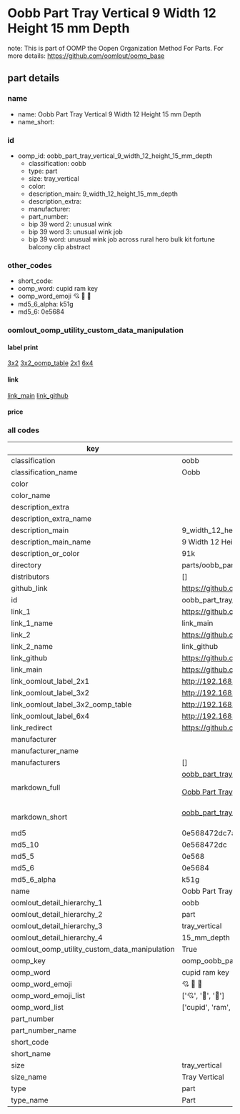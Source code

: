 # Oobb Part Tray Vertical 9 Width 12 Height 15 mm Depth  

note: This is part of OOMP the Oopen Organization Method For Parts. For more details: https://github.com/oomlout/oomp_base

##  part details
  







### name
* name: Oobb Part Tray Vertical 9 Width 12 Height 15 mm Depth
* name_short: 
### id
* oomp_id: oobb_part_tray_vertical_9_width_12_height_15_mm_depth
  * classification: oobb
  * type: part
  * size: tray_vertical
  * color: 
  * description_main: 9_width_12_height_15_mm_depth
  * description_extra: 
  * manufacturer: 
  * part_number: 
  * bip 39 word 2: unusual wink
  * bip 39 word 3: unusual wink job
  * bip 39 word: unusual wink job across rural hero bulk kit fortune balcony clip abstract

### other_codes
* short_code: 
* oomp_word: cupid ram key
* oomp_word_emoji :cupid: :ram: :key:
* md5_6_alpha: k51g
* md5_6: 0e5684






### oomlout_oomp_utility_custom_data_manipulation
#### label print
[3x2](http://192.168.1.245:1112/?label=oomp%20k51g)
[3x2_oomp_table](http://192.168.1.108:1112/?label=oomp%20k51g)
[2x1](http://192.168.1.242:1112/?label=oomp%20k51g)
[6x4](http://192.168.1.55:1112/?label=oomp%20k51g)    

#### link

[link_main](https://github.com/oomlout/oomlout_oomp_version_1_messy/tree/main/parts/oobb_part_tray_vertical_9_width_12_height_15_mm_depth) [link_github](https://github.com/oomlout/oomlout_oomp_version_1_messy/tree/main/parts/oobb_part_tray_vertical_9_width_12_height_15_mm_depth)                             

#### price







### all codes 
| key | value |  
| --- | --- |  
| classification | oobb |  
| classification_name | Oobb |  
| color |  |  
| color_name |  |  
| description_extra |  |  
| description_extra_name |  |  
| description_main | 9_width_12_height_15_mm_depth |  
| description_main_name | 9 Width 12 Height 15 mm Depth |  
| description_or_color | 91k |  
| directory | parts/oobb_part_tray_vertical_9_width_12_height_15_mm_depth |  
| distributors | [] |  
| github_link | https://github.com/oomlout/oomlout_oomp_part_src/tree/main/parts/oobb_part_tray_vertical_9_width_12_height_15_mm_depth |  
| id | oobb_part_tray_vertical_9_width_12_height_15_mm_depth |  
| link_1 | https://github.com/oomlout/oomlout_oomp_version_1_messy/tree/main/parts/oobb_part_tray_vertical_9_width_12_height_15_mm_depth |  
| link_1_name | link_main |  
| link_2 | https://github.com/oomlout/oomlout_oomp_version_1_messy/tree/main/parts/oobb_part_tray_vertical_9_width_12_height_15_mm_depth |  
| link_2_name | link_github |  
| link_github | https://github.com/oomlout/oomlout_oomp_version_1_messy/tree/main/parts/oobb_part_tray_vertical_9_width_12_height_15_mm_depth |  
| link_main | https://github.com/oomlout/oomlout_oomp_version_1_messy/tree/main/parts/oobb_part_tray_vertical_9_width_12_height_15_mm_depth |  
| link_oomlout_label_2x1 | http://192.168.1.242:1112/?label=oomp%20k51g |  
| link_oomlout_label_3x2 | http://192.168.1.245:1112/?label=oomp%20k51g |  
| link_oomlout_label_3x2_oomp_table | http://192.168.1.108:1112/?label=oomp%20k51g |  
| link_oomlout_label_6x4 | http://192.168.1.55:1112/?label=oomp%20k51g |  
| link_redirect | https://github.com/oomlout/oomlout_oomp_version_1_messy/tree/main/parts/oobb_part_tray_vertical_9_width_12_height_15_mm_depth |  
| manufacturer |  |  
| manufacturer_name |  |  
| manufacturers | [] |  
| markdown_full | [oobb_part_tray_vertical_9_width_12_height_15_mm_depth](none)<br>[](none)<br>[Oobb Part Tray Vertical 9 Width 12 Height 15 Mm Depth](none)<br><br> |  
| markdown_short | [oobb_part_tray_vertical_9_width_12_height_15_mm_depth](none)<br><br> |  
| md5 | 0e568472dc7ae3c1ad5ec024f03ef772 |  
| md5_10 | 0e568472dc |  
| md5_5 | 0e568 |  
| md5_6 | 0e5684 |  
| md5_6_alpha | k51g |  
| name | Oobb Part Tray Vertical 9 Width 12 Height 15 mm Depth |  
| oomlout_detail_hierarchy_1 | oobb |  
| oomlout_detail_hierarchy_2 | part |  
| oomlout_detail_hierarchy_3 | tray_vertical |  
| oomlout_detail_hierarchy_4 | 15_mm_depth |  
| oomlout_oomp_utility_custom_data_manipulation | True |  
| oomp_key | oomp_oobb_part_tray_vertical_9_width_12_height_15_mm_depth |  
| oomp_word | cupid ram key |  
| oomp_word_emoji | :cupid: :ram: :key: |  
| oomp_word_emoji_list | [':cupid:', ':ram:', ':key:'] |  
| oomp_word_list | ['cupid', 'ram', 'key'] |  
| part_number |  |  
| part_number_name |  |  
| short_code |  |  
| short_name |  |  
| size | tray_vertical |  
| size_name | Tray Vertical |  
| type | part |  
| type_name | Part |  
